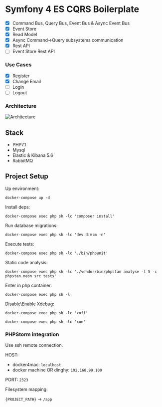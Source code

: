 # Symfony 4 ES CQRS Boilerplate

- [x] Command Bus, Query Bus, Event Bus & Async Event Bus
- [x] Event Store
- [x] Read Model
- [x] Async Command->Query subsystems communication
- [x] Rest API
- [ ] Event Store Rest API 

### Use Cases

- [x] Register
- [x] Change Email
- [ ] Login
- [ ] Logout

### Architecture

![Architecture](https://i.imgur.com/uC39gIP.png)

## Stack

- PHP7.1
- Mysql
- Elastic & Kibana 5.6
- RabbitMQ

## Project Setup

Up environment:

`docker-compose up -d`

Install deps:

`docker-compose exec php sh -lc 'composer install'`

Run database migrations:

`docker-compose exec php sh -lc 'dev d:m:m -n'`

Execute tests:

`docker-compose exec php sh -lc './bin/phpunit'`

Static code analysis:

`docker-compose exec php sh -lc './vendor/bin/phpstan analyse -l 5 -c phpstan.neon src tests'`

Enter in php container:

`docker-compose exec php sh -l`

Disable\Enable Xdebug:

`docker-compose exec php sh -lc 'xoff'`

`docker-compose exec php sh -lc 'xon'`

### PHPStorm integration

Use ssh remote connection.

HOST: 
- docker4mac: `localhost`
- docker machine OR dinghy: `192.168.99.100`

PORT: `2323`

Filesystem mapping:

`{PROJECT_PATH}` -> `/app`

